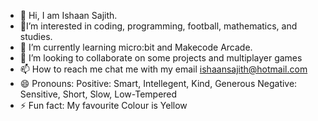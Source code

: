 - 👋 Hi, I am Ishaan Sajith.
- 💞I’m interested in coding, programming, football, mathematics, and studies.
- 🌱 I’m currently learning micro:bit and Makecode Arcade.
- 👀 I’m looking to collaborate on some projects and multiplayer games
- 📫 How to reach me chat me with my email ishaansajith@hotmail.com
- 😄 Pronouns:  Positive: Smart, Intellegent, Kind, Generous
                Negative: Sensitive, Short, Slow, Low-Tempered
- ⚡ Fun fact: My favourite Colour is Yellow

<!---
Ishaan191/Ishaan191 is a ✨ special ✨ repository because its `README.md` (this file) appears on your GitHub profile.
You can click the Preview link to take a look at your changes.
--->
